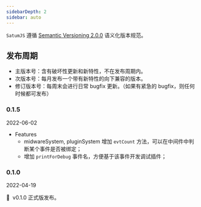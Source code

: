 ```yaml
---
sidebarDepth: 2
sidebar: auto
---
```


`SatumJS` 遵循 [Semantic Versioning 2.0.0](http://semver.org/lang/zh-CN/) 语义化版本规范。

## 发布周期

- 主版本号：含有破坏性更新和新特性，不在发布周期内。
- 次版本号：每月发布一个带有新特性的向下兼容的版本。
- 修订版本号：每周末会进行日常 bugfix 更新。（如果有紧急的 bugfix，则任何时候都可发布）

### 0.1.5

2022-06-02

- Features
  - midwareSystem, pluginSystem 增加 `evtCount` 方法，可以在中间件中判断某个事件是否被绑定；
  - 增加 `printForDebug` 事件名，方便基于该事件开发调试插件；

### 0.1.0

2022-04-19

🎉 &nbsp;v0.1.0 正式版发布。
